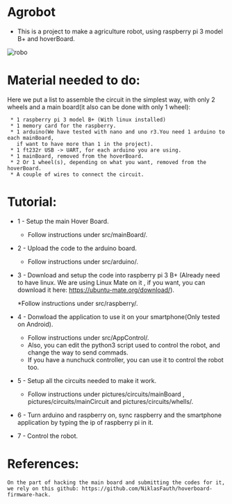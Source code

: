 # Agrobot
  * This is a project to make a agriculture robot, using raspberry pi 3 model B+ and hoverBoard.
  
![robo](https://github.com/CaioslppUO/Agrobot/blob/master/pictures/robot/robo1.jpg)

# Material needed to do:
   
   Here we put a list to assemble the circuit in the simplest way, 
     with only 2 wheels and a main board(it also can be done with only 1 wheel):
     
     * 1 raspberry pi 3 model B+ (With linux installed)
     * 1 memory card for the raspberry.
     * 1 arduino(We have tested with nano and uno r3.You need 1 arduino to each mainBoard, 
       if want to have more than 1 in the project).
     * 1 ft232r USB -> UART, for each arduino you are using.
     * 1 mainBoard, removed from the hoverBoard.
     * 2 Or 1 wheel(s), depending on what you want, removed from the hoverBoard.
     * A couple of wires to connect the circuit.

# Tutorial:
   
   * 1 - Setup the main Hover Board.
   
      * Follow instructions under src/mainBoard/.
      
   * 2 - Upload the code to the arduino board.
   
      * Follow instructions under src/arduino/.
   
   * 3 - Download and setup the code into raspberry pi 3 B+ (Already need to have linux. We are using Linux Mate on it
        , if you want, you can download it here: https://ubuntu-mate.org/download/).
        
        *Follow instructions under src/raspberry/.
        
   * 4 - Donwload the application to use it on your smartphone(Only tested on Android).
   
      * Follow instructions under src/AppControl/.
      * Also, you can edit the python3 script used to control the robot, and change the way to send commads.
      * If you have a nunchuck controller, you can use it to control the robot too.
      
   * 5 - Setup all the circuits needed to make it work.
   
      * Follow instructions under pictures/circuits/mainBoard , pictures/circuits/mainCircuit and
        pictures/circuits/whells/.

   * 6 - Turn arduino and raspberry on, sync raspberry and the smartphone application by typing the ip of raspberry pi in it.
   
   * 7 - Control the robot.
   
   # References:
   
    On the part of hacking the main board and submitting the codes for it, 
    we rely on this github: https://github.com/NiklasFauth/hoverboard-firmware-hack.
